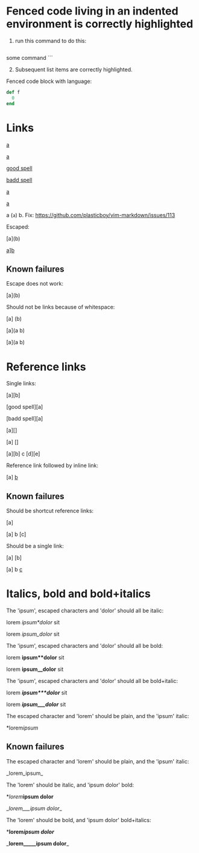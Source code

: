 # Fenced code living in an indented environment is correctly highlighted

1. run this command to do this:

    ```
some command
    ```

2. Subsequent list items are correctly highlighted.

Fenced code block with language:

```ruby
def f
  0
end
```

# Links

[a](b "c")

[a]()

[good spell](a)

[badd spell](a)

[a](b "c")

[a]( b
"c" )

a (`a`) b. Fix: <https://github.com/plasticboy/vim-markdown/issues/113>

Escaped:

\[a](b)

[a\]b](c)

## Known failures

Escape does not work:

[a\](b)

Should not be links because of whitespace:

[a] (b)

[a](a
b)

[a](a b)

# Reference links

Single links:

[a][b]

[good spell][a]

[badd spell][a]

[a][]

[a] []

[a][b] c [d][e]

Reference link followed by inline link:

[a] [b](c)

## Known failures

Should be shortcut reference links:

[a]

[a] b [c]

Should be a single link:

[a] [b]

[a] b [c](d)

# Italics, bold and bold+italics

The 'ipsum', escaped characters and 'dolor' should all be italic:

lorem *ipsum\*dolor* sit

lorem _ipsum\_dolor_ sit

The 'ipsum', escaped characters and 'dolor' should all be bold:

lorem **ipsum\*\*dolor** sit

lorem __ipsum\_\_dolor__ sit

The 'ipsum', escaped characters and 'dolor' should all be bold+italic:

lorem ***ipsum\*\*\*dolor*** sit

lorem ___ipsum\_\_\_dolor___ sit

The escaped character and 'lorem' should be plain, and the 'ipsum' italic:

\*lorem*ipsum*

## Known failures

The escaped character and 'lorem' should be plain, and the 'ipsum' italic:

\_lorem_ipsum_

The 'lorem' should be italic, and 'ipsum dolor' bold:

\**lorem***ipsum dolor**

\__lorem___ipsum dolor__

The 'lorem' should be bold, and 'ipsum dolor' bold+italics:

\***lorem*****ipsum dolor***

\___lorem_____ipsum dolor___

